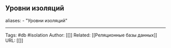 ## Уровни изоляций
aliases: 
	- "Уровни изоляций"


---
Tags: #db #isolation
Author: [[]]
Related: [[Реляционные базы данных]]
URL: [[]]